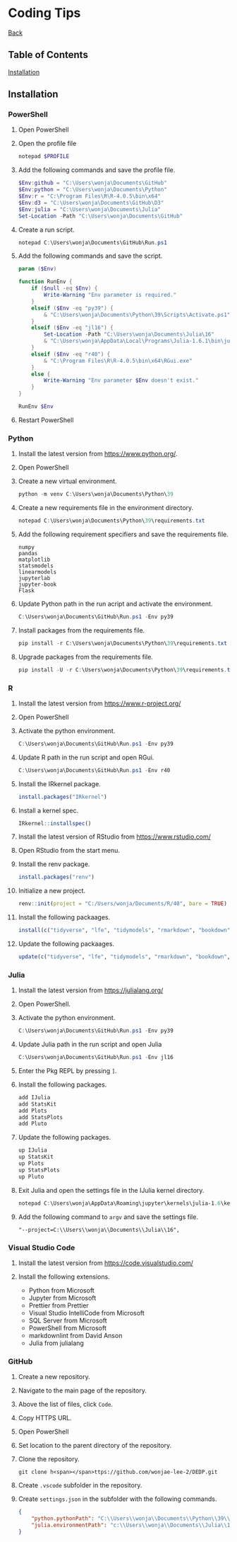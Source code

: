 # Coding Tips

[Back](index.md)

## Table of Contents

[Installation](#installation)

## Installation

### PowerShell

1. Open PowerShell

2. Open the profile file

    ``` PowerShell
    notepad $PROFILE
    ```

3. Add the following commands and save the profile file.

    ```PowerShell
    $Env:github = "C:\Users\wonja\Documents\GitHub"
    $Env:python = "C:\Users\wonja\Documents\Python"
    $Env:r = "C:\Program Files\R\R-4.0.5\bin\x64"
    $Env:d3 = "C:\Users\wonja\Documents\GitHub\D3"
    $Env:julia = "C:\Users\wonja\Documents\Julia"
    Set-Location -Path "C:\Users\wonja\Documents\GitHub"
    ```

4. Create a run script.

    ```PowerShell
    notepad C:\Users\wonja\Documents\GitHub\Run.ps1
    ```

5. Add the following commands and save the script.

    ```PowerShell
    param ($Env)

    function RunEnv {
        if ($null -eq $Env) {
            Write-Warning "Env parameter is required."
        }
        elseif ($Env -eq "py39") {
            & "C:\Users\wonja\Documents\Python\39\Scripts\Activate.ps1"
        }
        elseif ($Env -eq "jl16") {
            Set-Location -Path "C:\Users\wonja\Documents\Julia\16"
            & "C:\Users\wonja\AppData\Local\Programs\Julia-1.6.1\bin\julia.exe" --project=.
        }
        elseif ($Env -eq "r40") {
            & "C:\Program Files\R\R-4.0.5\bin\x64\RGui.exe"
        }
        else {
            Write-Warning "Env parameter $Env doesn't exist."
        }
    }

    RunEnv $Env
    ```

6. Restart PowerShell

### Python

1. Install the latest version from <https://www.python.org/>.

2. Open PowerShell

3. Create a new virtual environment.

    ```PowerShell
    python -m venv C:\Users\wonja\Documents\Python\39
    ```

4. Create a new requirements file in the environment directory.

    ```PowerShell
    notepad C:\Users\wonja\Documents\Python\39\requirements.txt
    ```

5. Add the following requirement specifiers and save the requirements file.

    ```text
    numpy
    pandas
    matplotlib
    statsmodels
    linearmodels
    jupyterlab
    jupyter-book
    Flask
    ```

6. Update Python path in the run acript and activate the environment.

    ```PowerShell
    C:\Users\wonja\Documents\GitHub\Run.ps1 -Env py39
    ```

7. Install packages from the requirements file.

    ```PowerShell
    pip install -r C:\Users\wonja\Documents\Python\39\requirements.txt
    ```

8. Upgrade packages from the requirements file.

    ```PowerShell
    pip install -U -r C:\Users\wonja\Documents\Python\39\requirements.txt
    ```

### R

1. Install the latest version from <https://www.r-project.org/>

2. Open PowerShell

3. Activate the python environment.

    ```PowerShell
    C:\Users\wonja\Documents\GitHub\Run.ps1 -Env py39
    ```

4. Update R path in the run script and open RGui.

    ```PowerShell
    C:\Users\wonja\Documents\GitHub\Run.ps1 -Env r40
    ```

5. Install the IRkernel package.

    ```R
    install.packages("IRkernel")
    ```

6. Install a kernel spec.

    ```R
    IRkernel::installspec()
    ```

7. Install the latest version of RStudio from <https://www.rstudio.com/>

8. Open RStudio from the start menu.

9. Install the renv package.

    ```R
    install.packages("renv")
    ```

10. Initialize a new project.

    ```R
    renv::init(project = "C:/Users/wonja/Documents/R/40", bare = TRUE)
    ```

11. Install the following packaages.

    ```R
    install(c("tidyverse", "lfe", "tidymodels", "rmarkdown", "bookdown", "shiny"))
    ```

12. Update the following packaages.

    ```R
    update(c("tidyverse", "lfe", "tidymodels", "rmarkdown", "bookdown", "shiny"))
    ```

### Julia

1. Install the latest version from <https://julialang.org/>

2. Open PowerShell.

3. Activate the python environment.

    ```PowerShell
    C:\Users\wonja\Documents\GitHub\Run.ps1 -Env py39
    ```

4. Update Julia path in the run script and open Julia

    ```PowerShell
    C:\Users\wonja\Documents\GitHub\Run.ps1 -Env jl16
    ```

5. Enter the Pkg REPL by pressing `]`.

6. Install the following packages.

    ```Julia
    add IJulia
    add StatsKit
    add Plots
    add StatsPlots
    add Pluto
    ```

7. Update the following packages.

    ```Julia
    up IJulia
    up StatsKit
    up Plots
    up StatsPlots
    up Pluto
    ```

8. Exit Julia and open the settings file in the IJulia kernel directory.

    ```PowerShell
    notepad C:\Users\wonja\AppData\Roaming\jupyter\kernels\julia-1.6\kernel.json
    ```

9. Add the following command to `argv` and save the settings file.

    ```text
    "--project=C:\\Users\\wonja\\Documents\\Julia\\16",
    ```

### Visual Studio Code

1. Install the latest version from <https://code.visualstudio.com/>

2. Install the following extensions.

    * Python from Microsoft
    * Jupyter from Microsoft
    * Prettier from Prettier
    * Visual Studio IntelliCode from Microsoft
    * SQL Server from Microsoft
    * PowerShell from Microsoft
    * markdownlint from David Anson
    * Julia from julialang

### GitHub

1. Create a new repository.

2. Navigate to the main page of the repository.

3. Above the list of files, click `Code`.

4. Copy HTTPS URL.

5. Open PowerShell

6. Set location to the parent directory of the repository.

7. Clone the repository.

    ```Git
    git clone h<span></span>ttps://github.com/wonjae-lee-2/DEDP.git
    ```

8. Create `.vscode` subfolder in the repository.

9. Create `settings.json` in the subfolder with the following commands.

    ```json
    {
        "python.pythonPath": "C:\\Users\\wonja\\Documents\\Python\\39\\Scripts\\python.exe",
        "julia.environmentPath": "c:\\Users\\wonja\\Documents\\Julia\\16"
    }
    ```
